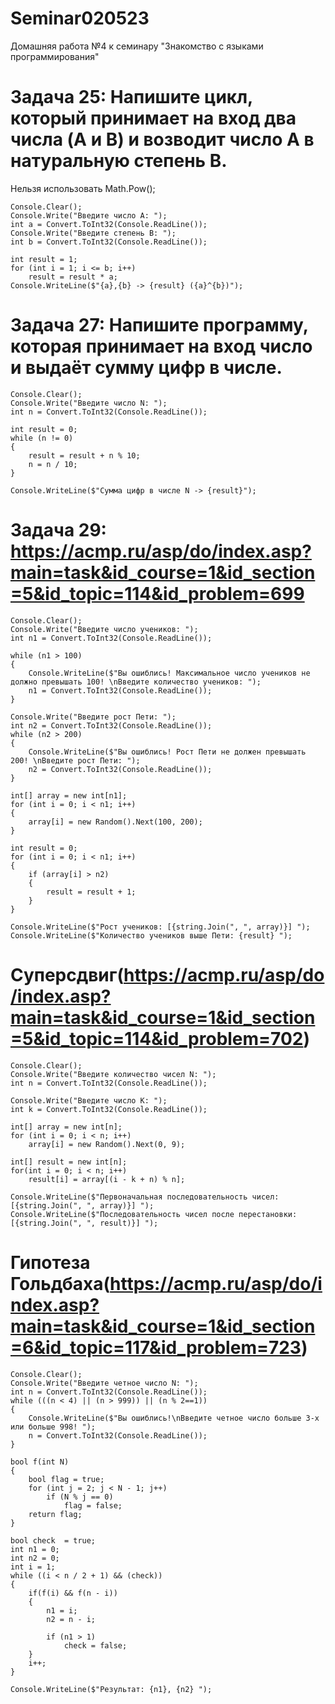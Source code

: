 # Seminar020523
Домашняя работа №4 к семинару "Знакомство с языками программирования"

# Задача 25: Напишите цикл, который принимает на вход два числа (A и B) и возводит число A в натуральную степень B.
Нельзя использовать Math.Pow();
```
Console.Clear();
Console.Write("Введите число A: ");
int a = Convert.ToInt32(Console.ReadLine());
Console.Write("Введите степень B: ");
int b = Convert.ToInt32(Console.ReadLine());

int result = 1;
for (int i = 1; i <= b; i++)
    result = result * a;
Console.WriteLine($"{a},{b} -> {result} ({a}^{b})");
```

# Задача 27: Напишите программу, которая принимает на вход число и выдаёт сумму цифр в числе.
```
Console.Clear();
Console.Write("Введите число N: ");
int n = Convert.ToInt32(Console.ReadLine());

int result = 0;
while (n != 0)
{
    result = result + n % 10;
    n = n / 10;
}

Console.WriteLine($"Сумма цифр в числе N -> {result}");
```

# Задача 29: https://acmp.ru/asp/do/index.asp?main=task&id_course=1&id_section=5&id_topic=114&id_problem=699
```
Console.Clear();
Console.Write("Введите число учеников: ");
int n1 = Convert.ToInt32(Console.ReadLine());

while (n1 > 100)
{
    Console.WriteLine($"Вы ошиблись! Максимальное число учеников не должно превышать 100! \nВведите количество учеников: ");
    n1 = Convert.ToInt32(Console.ReadLine());
}

Console.Write("Введите рост Пети: ");
int n2 = Convert.ToInt32(Console.ReadLine());
while (n2 > 200)
{
    Console.WriteLine($"Вы ошиблись! Рост Пети не должен превышать 200! \nВведите рост Пети: ");
    n2 = Convert.ToInt32(Console.ReadLine());
}

int[] array = new int[n1];
for (int i = 0; i < n1; i++)
{
    array[i] = new Random().Next(100, 200); 
}

int result = 0;
for (int i = 0; i < n1; i++)
{
    if (array[i] > n2)
    {
        result = result + 1;
    }
}

Console.WriteLine($"Рост учеников: [{string.Join(", ", array)}] ");
Console.WriteLine($"Количество учеников выше Пети: {result} ");
```

# Суперсдвиг(https://acmp.ru/asp/do/index.asp?main=task&id_course=1&id_section=5&id_topic=114&id_problem=702)
```
Console.Clear();
Console.Write("Введите количество чисел N: ");
int n = Convert.ToInt32(Console.ReadLine());

Console.Write("Введите число K: ");
int k = Convert.ToInt32(Console.ReadLine());

int[] array = new int[n];
for (int i = 0; i < n; i++)
    array[i] = new Random().Next(0, 9); 

int[] result = new int[n];
for(int i = 0; i < n; i++)
    result[i] = array[(i - k + n) % n];

Console.WriteLine($"Первоначальная последовательность чисел: [{string.Join(", ", array)}] ");
Console.WriteLine($"Последовательность чисел после перестановки: [{string.Join(", ", result)}] ");
```

# Гипотеза Гольдбаха(https://acmp.ru/asp/do/index.asp?main=task&id_course=1&id_section=6&id_topic=117&id_problem=723)
```
Console.Clear();
Console.Write("Введите четное число N: ");
int n = Convert.ToInt32(Console.ReadLine());
while (((n < 4) || (n > 999)) || (n % 2==1))
{
    Console.WriteLine($"Вы ошиблись!\nВведите четное число больше 3-х или больше 998! ");
    n = Convert.ToInt32(Console.ReadLine());
}

bool f(int N)
{
    bool flag = true;
    for (int j = 2; j < N - 1; j++)
        if (N % j == 0)
            flag = false;
    return flag;
}

bool check  = true;
int n1 = 0;
int n2 = 0;
int i = 1;
while ((i < n / 2 + 1) && (check))
{
    if(f(i) && f(n - i))
    {
        n1 = i;
        n2 = n - i;

        if (n1 > 1)
            check = false;
    } 
    i++;
}

Console.WriteLine($"Результат: {n1}, {n2} ");
```

